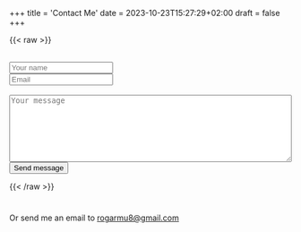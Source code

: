 +++
title = 'Contact Me'
date = 2023-10-23T15:27:29+02:00
draft = false
+++

{{< raw >}}
<form action="https://api.staticforms.xyz/submit" target="raw" method="POST">
  <input type="hidden" name="accessKey" value="037273a1-68ac-4e2c-9d59-aae8119d36c9">
  <br>
  <div class="mb-3 pt-0">
    <input type="text" placeholder="Your name" name="name" required />
  </div>
  <div class="mb-3 pt-0">
    <input type="email" placeholder="Email" name="email" required />
  </div>
  <br>
  <div class="mb-3 pt-0">
    <textarea placeholder="Your message" name="message" style="width:100%;height:120px;" required></textarea>
  </div>
  <div class="mb-3 pt-0">
    <button type="submit">Send message</button>
  </div>
  <!-- If we receive data in this field submission will be ignored -->
  <input type="text" name="honeypot" style="display: none;">
</form>
{{< /raw >}}

#
Or send me an email to [rogarmu8@gmail.com](mailto:rogarmu8@gmail.com)